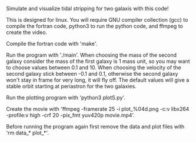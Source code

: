Simulate and visualize tidal stripping for two galaxis with this code!

This is designed for linux.
You will require GNU compiler collection (gcc) to compile the fortran code, python3 to run the python code, and ffmpeg to create the video.

Compile the fortran code with 'make'.

Run the program with './main'.
When choosing the mass of the second galaxy consider the mass of the first galaxy is 1 mass unit, so you may want to
choose values between 0.1 and 10.
When choosing the velocity of the second galaxy stick between -0.1 and 0.1, otherwise the second galaxy won't stay in frame for very long,
it will fly off.
The default values will give a stable orbit starting at periastron for the two galaxies.

Run the plotting program with 'python3 plotS.py'.

Create the movie with 'ffmpeg -framerate 25 -i plot_%04d.png -c:v libx264 -profile:v high -crf 20 -pix_fmt yuv420p movie.mp4'.

Before running the program again first remove the data and plot files with 'rm data_* plot_*'.
